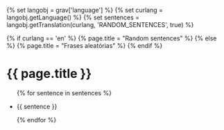 {% set langobj  = grav['language'] %}
{% set curlang  = langobj.getLanguage() %}
{% set sentences = langobj.getTranslation(curlang, 'RANDOM_SENTENCES', true) %}

{% if curlang == 'en' %}
    {% page.title = "Random sentences" %}
{% else %}
    {% page.title = "Frases aleatórias" %}
{% endif %}

<h1> {{ page.title }} </h1>

<ul>
{% for sentence in sentences %}
    <li><p> {{ sentence }} </p></li>
{% endfor %}
</ul>